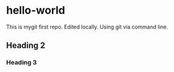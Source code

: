# hello-world
This is mygit  first repo. Edited locally. Using git via command line.
## Heading 2
### Heading 3